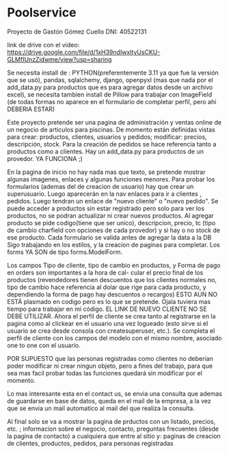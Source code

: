 # Poolservice

Proyecto de Gastón Gómez Cuello DNI: 40522131

link de drive con el video: https://drive.google.com/file/d/1xH39ndIwxltyUsCKU-GLMfIUnzZidwme/view?usp=sharing



Se necesita install de : PYTHON(preferentemente 3.11 ya que fue la versión que se usó), pandas, sqlalchemy, django, openpyxl 
(mas que nada por el add_data.py para productos que es para agregar datos desde un archivo excel), se necesita tambien install de Pillow para
trabajar con ImageField (de todas formas no aparece en el formulario de completar perfil, pero ahi DEBERIA ESTAR)



Este proyecto pretende ser una pagina de administración y ventas online de un negocio de articulos 
para piscinas.
De momento están definidas vistas para crear: productos, clientes, usuarios y pedidos; modificar: precios, descripción, stock. 
Para la creación de pedidos se hace referencia tanto a productos como a clientes.
Hay un add_data.py para productos de un provedor. YA FUNCIONA ;)

En la pagina de inicio no hay nada mas que texto, se pretende mostrar algunas imagenes, enlaces y algunas funciones menores.
Para probar los formularios (ademas del de creacion de usuario) hay que crear un superusuario. Luego aparecerán en la nav enlaces para ir a clientes
, pedidos. Luego tendran un enlace de "nuevo cliente" o "nuevo pedido".
Se puede acceder a productos sin estar registrado pero solo para ver los productos, no se podran actualizar ni crear nuevos productos. 
Al agregar producto se pide codigo(tiene que ser unico), descripcion, precio, tc (tipo de cambio charfield con opciones de cada provedor) y si hay
o no stock de ese producto. Cada formulario se valida antes de agregar la data a la DB
Sigo trabajando en los estilos, y la creacion de paginas para completar. Los forms YA SON de tipo forms.ModelForm.

Los campos Tipo de cliente, tipo de cambio en productos, y Forma de pago en orders son importantes a la hora de cal-
cular el precio final de los productos (revendedores tienen descuentos que los clientes normales no, tipo
de cambio hace referencia al dolar que rige para cada producto, y dependiendo la forma de pago hay 
descuentos o recargos) ESTO AUN NO ESTÁ plasmado en codigo pero es lo que se pretende. Ojala tuviera mas tiempo para trabajar en mi código.
EL LINK DE NUEVO CLIENTE NO SE DEBE UTILIZAR. Ahora el perfil de cliente se crea tanto al registrarse en la pagina como al clickear en el usuario
una vez logueado (esto sirve si el usuario se crea desde consola con createsuperuser, etc.). Se completa el perfil de cliente con los campos del
modelo con el mismo nombre, asociado one to one con el usuario.

POR SUPUESTO que las personas registradas como clientes no deberian poder modificar ni crear ningun objeto, pero a fines del trabajo, para que sea mas
facil probar todas las funciones quedará sin modificar por el momento. 

Lo mas interesante esta en el contact us, se envia una consulta que ademas de guardarse en base de datos, queda en el mail de la empresa, a la vez que
se envia un mail automatico al mail del que realiza la consulta.

Al final solo se va a mostrar la pagina de prductos con un listado, precios,  etc. ;
informacion sobre el negocio, contacto, preguntas frecuentes (desde la pagina de contacto) a cualquiera que entre
al sitio y:  paginas de creacion de clientes, productos, pedidos,  para personas registradas


